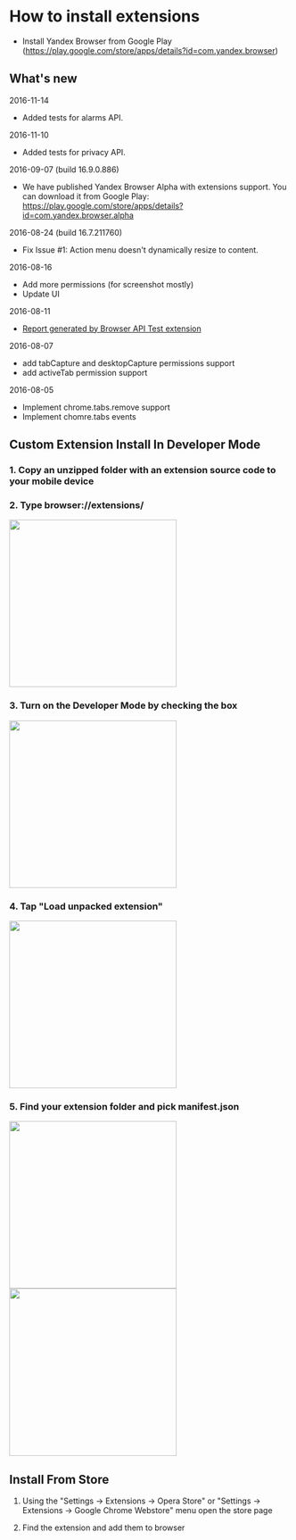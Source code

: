 # How to install extensions
- Install Yandex Browser from Google Play (https://play.google.com/store/apps/details?id=com.yandex.browser)

## What's new
2016-11-14
- Added tests for alarms API.

2016-11-10
- Added tests for privacy API.

2016-09-07 (build 16.9.0.886)
- We have published Yandex Browser Alpha with extensions support. You can download it from Google Play:
https://play.google.com/store/apps/details?id=com.yandex.browser.alpha

2016-08-24 (build 16.7.211760)
- Fix Issue #1: Action menu doesn't dynamically resize to content.

2016-08-16
- Add more permissions (for screenshot mostly)
- Update UI

2016-08-11
- <a href="https://yandex.github.io/browser-extensions/">Report generated by Browser API Test extension</a> 

2016-08-07
- add tabCapture and desktopCapture permissions support
- add activeTab permission support

2016-08-05
- Implement chrome.tabs.remove support
- Implement chomre.tabs events

## Custom Extension Install In Developer Mode

### 1. Copy an unzipped folder with an extension source code to your mobile device

### 2. Type browser://extensions/
<img src="https://github.com/yandex/browser-extensions/blob/master/docs/images/home-screen.png" width="300">

### 3. Turn on the Developer Mode by checking the box
<img src="https://github.com/yandex/browser-extensions/blob/master/docs/images/installed-extensions-settings.png" width="300">

### 4. Tap "Load unpacked extension"
<img src="https://github.com/yandex/browser-extensions/blob/master/docs/images/developer-mode.png" width="300">

### 5. Find your extension folder and pick manifest.json
<img src="https://github.com/yandex/browser-extensions/blob/master/docs/images/pick-manifest.png" width="300">
<img src="https://github.com/yandex/browser-extensions/blob/master/docs/images/successfull-installation.png" width="300">

## Install From Store

1) Using the "Settings -> Extensions -> Opera Store" or "Settings -> Extensions -> Google Chrome Webstore" menu open the store page

2) Find the extension and add them to browser
